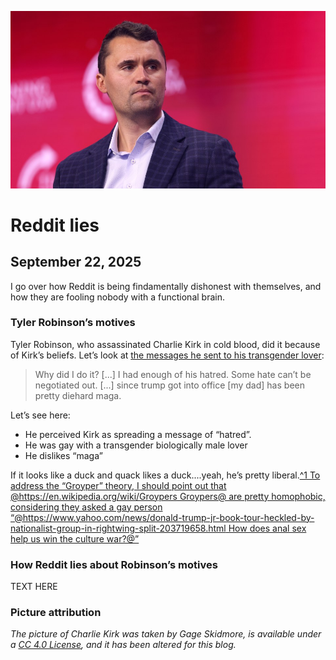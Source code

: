 ![blogpic](pics/CharlieKirk.jpg)
# Reddit lies
## September 22, 2025

I go over how Reddit is being findamentally dishonest with themselves,
and how they are fooling nobody with a functional brain.

### Tyler Robinson’s motives

Tyler Robinson, who assassinated Charlie Kirk in cold blood, did it
because of Kirk’s beliefs. Let’s look at [the messages he sent to his
transgender lover](https://archive.ph/FdOQh):

>Why did I do it? [...] I had enough of his hatred. Some hate 
>can’t be negotiated out. [...] since trump got into office [my dad] has 
>been pretty diehard maga.

Let’s see here:

- He perceived Kirk as spreading a message of “hatred”.
- He was gay with a transgender biologically male lover
- He dislikes “maga” 

If it looks like a duck and quack likes a duck....yeah, he’s pretty
liberal.[^1 To address the “Groyper” theory, I should point out that
@https://en.wikipedia.org/wiki/Groypers Groypers@ are pretty homophobic, 
considering they asked a gay person “@https://www.yahoo.com/news/donald-trump-jr-book-tour-heckled-by-nationalist-group-in-rightwing-split-203719658.html How 
does anal sex help us win the culture war?@”](fn:1)

### How Reddit lies about Robinson’s motives

TEXT HERE

### Picture attribution
_The picture of Charlie Kirk was taken by Gage Skidmore, is available
under a [CC 4.0
License](https://creativecommons.org/licenses/by-sa/4.0/deed.en), and it
has been altered for this blog._

